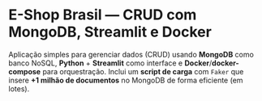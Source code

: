# E-Shop Brasil — CRUD com MongoDB, Streamlit e Docker

Aplicação simples para gerenciar dados (CRUD) usando **MongoDB** como banco NoSQL, **Python** + **Streamlit** como interface e **Docker**/**docker-compose** para orquestração.
Inclui um **script de carga** com `Faker` que insere **+1 milhão de documentos** no MongoDB de forma eficiente (em lotes).
